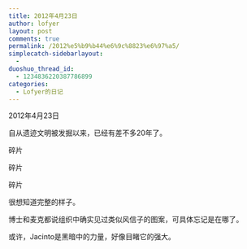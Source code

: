 ```yaml
---
title: 2012年4月23日
author: lofyer
layout: post
comments: true
permalink: /2012%e5%b9%b44%e6%9c%8823%e6%97%a5/
simplecatch-sidebarlayout:
  - 
duoshuo_thread_id:
  - 1234836220387786899
categories:
  - Lofyer的日记
---
```

2012年4月23日

自从遗迹文明被发掘以来，已经有差不多20年了。

碎片

碎片

碎片

很想知道完整的样子。

博士和麦克都说组织中确实见过类似风信子的图案，可具体忘记是在哪了。

或许，Jacinto是黑暗中的力量，好像目睹它的强大。